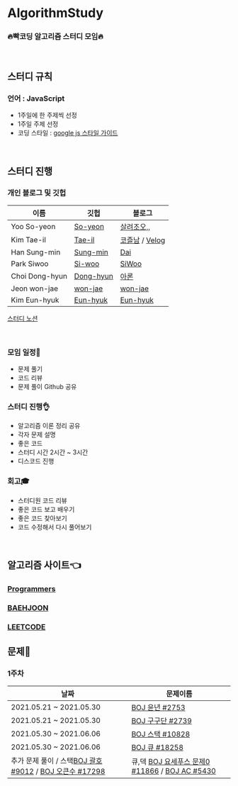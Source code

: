 # AlgorithmStudy
### **🔥빡코딩 알고리즘 스터디 모임🔥**

<br>

## 스터디 규칙

### 언어 : JavaScript
  - 1주일에 한 주제씩 선정
  - 1주일 주제 선정
  - 코딩 스타일 : [google js 스타일 가이드](https://steemit.com/wdev/@wonsama/javascript)
<br>

## **스터디 진행**

### 개인 블로그 및 깃헙

| 이름 | 깃헙 | 블로그 | 
|---|---|---|
| Yoo So-yeon | [So-yeon](https://github.com/loverduck) | [살려조오,,](https://codingduck.tistory.com/)  |
| Kim Tae-il | [Tae-il](https://github.com/james-taeil) | [코즐남](https://cozznam.tistory.com/) / [Velog](https://velog.io/@edan_3000) |
| Han Sung-min | [Sung-min](https://github.com/ElleryVernon) | [Dai](https://velog.io/@tmpks5) |
| Park Siwoo | [Si-woo](https://github.com/SiwooPak) | [SiWoo](https://velog.io/@dev_shu) |
| Choi Dong-hyun | [Dong-hyun](https://github.com/aarDong-hyunon-93 ) | [아론](https://velog.io/@aaron_93) |
| Jeon won-jae | [won-jae](https://github.com/coriander345) | [won-jae](https://coriander345.github.io/) |
| Kim Eun-hyuk | [Eun-hyuk](https://github.com/steel-hyuk) | [Eun-hyuk](https://velog.io/@steel_hyuk___2) |

[스터디 노션](https://www.notion.so/loverduck97/Algorithm-Study-2d0c49b91c074f419830852c96306e6d)

<br>


### 모임 일정📅
  - 문제 풀기
  - 코드 리뷰
  - 문제 풀이 Github 공유

### 스터디 진행👌
  - 알고리즘 이론 정리 공유
  - 각자 문제 설명
  - 좋은 코드 
  - 스터디 시간 2시간 ~ 3시간
  - 디스코드 진행

### 회고🎓
  - 스터디원 코드 리뷰
  - 좋은 코드 보고 배우기
  - 좋은 코드 찾아보기
  - 코드 수정해서 다시 풀어보기

<br>

## **알고리즘 사이트👈** 
### [Programmers](https://programmers.co.kr/learn/challenges?tab=all_challenges)<br>
### [BAEHJOON](https://www.acmicpc.net/)<br>
### [LEETCODE](https://leetcode.com/)<br>

## **문제**🥳

### 1주차
| 날짜 | 문제이름 | 
|---|---|
| 2021.05.21 ~ 2021.05.30 | [BOJ 윤년 #2753](https://www.acmicpc.net/problem/2753) |
| 2021.05.21 ~ 2021.05.30 | [BOJ 구구단 #2739](https://www.acmicpc.net/problem/2739) |
| 2021.05.30 ~ 2021.06.06 | [BOJ 스택 #10828](https://www.acmicpc.net/problem/10828) |
| 2021.05.30 ~ 2021.06.06 | [BOJ 큐 #18258](https://www.acmicpc.net/problem/18258) |
|추가 문제 풀이 / 스택[BOJ 괄호 #9012](https://www.acmicpc.net/problem/9012) / [BOJ 오큰수 #17298](https://www.acmicpc.net/problem/17298) | 큐,덱 [BOJ 요세푸스 문제0 #11866](https://www.acmicpc.net/problem/11866) / [BOJ AC #5430](https://www.acmicpc.net/problem/5430) |

